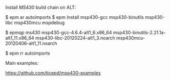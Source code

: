 
Install MS430 build chain on ALT:

 $ epm ar autoimports
 $ epm Install msp430-gcc msp430-binutils msp430-libc msp430mcu mspdebug

 $ epmqp ms430
 msp430-gcc-4.6.4-alt1_6.x86_64
 msp430-binutils-2.21.1a-alt1_11.x86_64
 msp430-libc-20120224-alt1_3.noarch
 msp430mcu-20120406-alt1_11.noarch

 $ epm rr autoimports

Main examples:

https://github.com/ticepd/msp430-examples
